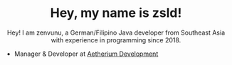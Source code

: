 <h1 align="center">Hey, my name is zsld!</h1>

<p align="center">Hey! I am zenvunu, a German/Filipino Java developer from Southeast Asia with experience in programming since 2018.</p>

- Manager & Developer at [Aetherium Development](https://aetherium.club)

